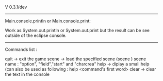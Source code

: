 V 0.3.1/dev

-------
Main.console.println or Main.console.print:

Work as System.out.println or System.out.print but the result can be see outside of the eclipse console.

-------

Commands list :

quit -> exit the game
scene -> load the specified scene (scene <name of a scene>)
        scene name : "option", "field","start" and "charcrea"
help ->  diplay a small help (can also be used as following : help <command's first word>
clear -> clear the text in the console
